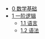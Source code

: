 - [0 数学基础](foundation.essential)
- [1 一阶逻辑](fol)
  - [1.1 语言](fol.language)
  - [1.2 语法](fol.syntax)